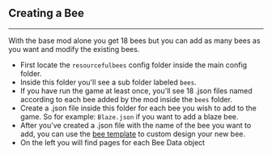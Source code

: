 ## **Creating a Bee**
***

With the base mod alone you get 18 bees but you can add as many bees as you want and modify the existing bees.

* First locate the `resourcefulbees` config folder inside the main config folder.
* Inside this folder you'll see a sub folder labeled `bees`.
* If you have run the game at least once, you'll see 18 .json files named according to each bee added by the mod inside the `bees` folder. 
* Create a .json file inside this folder for each bee you wish to add to the game. So for example: `Blaze.json` if you want to add a blaze bee.
* After you've created a .json file with the name of the bee you want to add, you can use the [bee template](https://resourceful-bees.readthedocs.io/en/1.16.3/data_templates/bee_template/) to custom design your new bee.
* On the left you will find pages for each Bee Data object
<!--stackedit_data:
eyJoaXN0b3J5IjpbMTc0MDI2MTcyOV19
-->